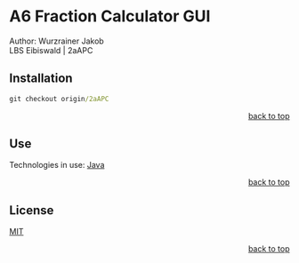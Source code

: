 # A6 Fraction Calculator GUI

Author: Wurzrainer Jakob <br>
LBS Eibiswald | 2aAPC

## Installation

```cmd
git checkout origin/2aAPC
```

<p align="right"><a href="#readme-top">back to top</a></p>

## Use

Technologies in use:
<a href="https://www.java.com/en/">Java</a>

<p align="right"><a href="#readme-top">back to top</a></p>

## License

[MIT](https://choosealicense.com/licenses/mit/)

<p align="right"><a href="#readme-top">back to top</a></p>
